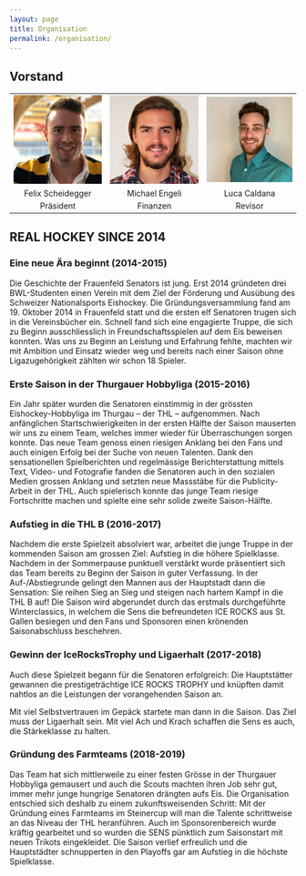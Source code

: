 ```yaml
---
layout: page
title: Organisation
permalink: /organisation/
---
```


## Vorstand
|   |   |   |
|:---:|:---:|:---:|
|![Felix Scheidegger](/assets/images/organisation/felix.jpg)|![Michael Engeli](/assets/images/organisation/michael.jpg)|![Luca Caldana](/assets/images/organisation/luca.jpg)|
| Felix Scheidegger | Michael Engeli | Luca Caldana |
| Präsident   | Finanzen        | Revisor    |

## REAL HOCKEY SINCE 2014

### Eine neue Ära beginnt (2014-2015)
Die Geschichte der Frauenfeld Senators ist jung. Erst 2014 gründeten drei BWL-Studenten einen Verein mit dem Ziel der Förderung und Ausübung des Schweizer Nationalsports Eishockey. Die Gründungsversammlung fand am 19. Oktober 2014 in Frauenfeld statt und die ersten elf Senatoren trugen sich in die Vereinsbücher ein. Schnell fand sich eine engagierte Truppe, die sich zu Beginn ausschliesslich in Freundschaftsspielen auf dem Eis beweisen konnten. Was uns zu Beginn an Leistung und Erfahrung fehlte, machten wir mit Ambition und Einsatz wieder weg und bereits nach einer Saison ohne Ligazugehörigkeit zählten wir schon 18 Spieler.

### Erste Saison in der Thurgauer Hobbyliga (2015-2016)
Ein Jahr später wurden die Senatoren einstimmig in der grössten Eishockey-Hobbyliga im Thurgau – der THL – aufgenommen. Nach anfänglichen Startschwierigkeiten in der ersten Hälfte der Saison mauserten wir uns zu einem Team, welches immer wieder für Überraschungen sorgen konnte. Das neue Team genoss einen riesigen Anklang bei den Fans und auch einigen Erfolg bei der Suche von neuen Talenten. Dank den sensationellen Spielberichten und regelmässige Berichterstattung mittels Text, Video- und Fotografie fanden die Senatoren auch in den sozialen Medien grossen Anklang und setzten neue Massstäbe für die Publicity-Arbeit in der THL. Auch spielerisch konnte das junge Team riesige Fortschritte machen und spielte eine sehr solide zweite Saison-Hälfte.

### Aufstieg in die THL B (2016-2017)
Nachdem die erste Spielzeit absolviert war, arbeitet die junge Truppe in der kommenden Saison am grossen Ziel: Aufstieg in die höhere Spielklasse. Nachdem in der Sommerpause punktuell verstärkt wurde präsentiert sich das Team bereits zu Beginn der Saison in guter Verfassung. In der Auf-/Abstiegrunde gelingt den Mannen aus der Hauptstadt dann die Sensation: Sie reihen Sieg an Sieg und steigen nach hartem Kampf in die THL B auf! Die Saison wird abgerundet durch das erstmals durchgeführte Winterclassics, in welchem die Sens die befreundeten ICE ROCKS aus St. Gallen besiegen und den Fans und Sponsoren einen krönenden Saisonabschluss beschehren.

### Gewinn der IceRocksTrophy und Ligaerhalt (2017-2018)
Auch diese Spielzeit begann für die Senatoren erfolgreich: Die Hauptstätter gewannen die prestigeträchtige ICE ROCKS TROPHY und knüpften damit nahtlos an die Leistungen der vorangehenden Saison an.

Mit viel Selbstvertrauen im Gepäck startete man dann in die Saison. Das Ziel muss der Ligaerhalt sein. Mit viel Ach und Krach schaffen die Sens es auch, die Stärkeklasse zu halten.

### Gründung des Farmteams (2018-2019)
Das Team hat sich mittlerweile zu einer festen Grösse in der Thurgauer Hobbyliga gemausert und auch die Scouts machten ihren Job sehr gut, immer mehr junge hungrige Senatoren drängten aufs Eis. Die Organisation entschied sich deshalb zu einem zukunftsweisenden Schritt: Mit der Gründung eines Farmteams im Steinercup will man die Talente schrittweise an das Niveau der THL heranführen. Auch im Sponsorenbereich wurde kräftig gearbeitet und so wurden die SENS pünktlich zum Saisonstart mit neuen Trikots eingekleidet. Die Saison verlief erfreulich und die Hauptstädter schnupperten in den Playoffs gar am Aufstieg in die höchste Spielklasse.